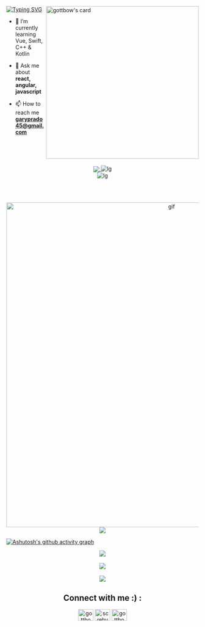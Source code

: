 <img align='right' src="https://image.myanimelist.net/ui/_3fYL8i6Q-n-155t3dn_4hksVs3MIJxHadG7A7FI_oTy9pL-UqrC-cycJtDkuZzC" alt="gottbow's card" width="400"/></a>

[![Typing
SVG](https://readme-typing-svg.demolab.com?font=Fira+Code&weight=600&size=40&pause=1000&color=7AA2F7FF&width=380&height=100&lines=HI%2C+I'm+GotTbOw)](https://git.io/typing-svg)

- 🌱 I’m currently learning Vue, Swift, C++ & Kotlin

- 💬 Ask me about **react, angular, javascript**

- 📫 How to reach me **garyprado45@gmail.com**

<br/><br/>
<div align="center">
        <br/>
        <a href="https://github.com/anuraghazra/github-readme-stats">
        <img align="center"
            src="https://readme-typing-svg.demolab.com?font=Fira+Code&weight=900&size=32&pause=1000&color=7AA2F7FF&center=true&vCenter=true&width=435&&height=80&lines=LAnGuAGes+anD+ToOlS" />
    </a>
    <img src="https://skillicons.dev/icons?i=arduino,github,cs,bash,figma,bootstrap,postman,css,php,firebase,java,aws"
        alt="lg"> <br>
    <img src="https://skillicons.dev/icons?i=angular,react,html,js,kotlin,swift" alt="lg"><br/>
</div>

<br/><br/>
<div align="center">
    <img align='right' src="https://i.pinimg.com/originals/5d/b7/bd/5db7bd2f3b0d538e085374d1e6b36188.gif"  width="850"
    alt="gif"/></a>
    <br/><br/>
   </div> 

<br/>
<div align="center">
        <a href="https://github.com/anuraghazra/github-readme-stats">
        <img align="center"
            src="https://readme-typing-svg.demolab.com?font=Fira+Code&weight=900&size=29&pause=1000&color=7AA2F7FF&center=true&vCenter=true&width=435&&height=100&lines=GotTbOw+StaTs" />
    </a>
</div>



[![Ashutosh's github activity
graph](https://github-readme-activity-graph.cyclic.app/graph?username=Gottbow&theme=tokyo-night&radius=16&height=350&hide_border=true&hide_title=true)](https://github.com/ashutosh00710/github-readme-activity-graph)

<div align="center">
    <a href="https://github.com/anuraghazra/github-readme-stats">
        <img align="center"
            src="https://github-readme-stats.vercel.app/api?username=gottbow&theme=tokyonight&hide_border=true&card_width=600&border_radius=8&include_all_commits=false&count_private=false" />
    </a>
</div>
<br/>
<div align="center">
    <a href="https://github.com/anuraghazra/github-readme-stats">
        <img align="center"
            src="https://github-readme-streak-stats.herokuapp.com/?user=gottbow&theme=tokyonight&&border_radius=8&hide_border=true" />
    </a>

</div>
<br/>
<div align="center">
    <a href="https://github.com/anuraghazra/convoychat">
        <img align="center"
            src="https://github-readme-stats.vercel.app/api/top-langs/?username=gottbow&theme=tokyonight&hide_border=true&border_radius=8&include_all_commits=false&count_private=false&layout=default" />
    </a>
</div>

<h2 align="center">Connect with me :) :</h2>
<p align="center">
    <a href="https://linkedin.com/in/gottbow" target="blank"><img align="center"
            src="https://raw.githubusercontent.com/rahuldkjain/github-profile-readme-generator/master/src/images/icons/Social/linked-in-alt.svg"
            alt="gottbow" height="30" width="40" /></a>
    <a href="https://instagram.com/screhy" target="blank"><img align="center"
            src="https://raw.githubusercontent.com/rahuldkjain/github-profile-readme-generator/master/src/images/icons/Social/instagram.svg"
            alt="screhy" height="30" width="40" /></a>
    <a href="https://www.behance.net/gottbow" target="blank"><img align="center"
            src="https://raw.githubusercontent.com/rahuldkjain/github-profile-readme-generator/master/src/images/icons/Social/behance.svg"
            alt="gottbow" height="30" width="40" /></a>
</p>
